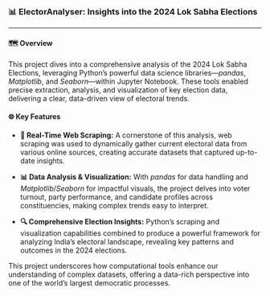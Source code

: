 ### **📊 ElectorAnalyser: Insights into the 2024 Lok Sabha Elections**

---

#### 🗺️ Overview
This project dives into a comprehensive analysis of the 2024 Lok Sabha Elections, leveraging Python’s powerful data science libraries—*pandas*, *Matplotlib*, and *Seaborn*—within Jupyter Notebook. These tools enabled precise extraction, analysis, and visualization of key election data, delivering a clear, data-driven view of electoral trends.

#### 🌐 Key Features
- **📡 Real-Time Web Scraping:** A cornerstone of this analysis, web scraping was used to dynamically gather current electoral data from various online sources, creating accurate datasets that captured up-to-date insights.
  
- **📊 Data Analysis & Visualization:** With *pandas* for data handling and *Matplotlib*/*Seaborn* for impactful visuals, the project delves into voter turnout, party performance, and candidate profiles across constituencies, making complex trends easy to interpret.

- **🔍 Comprehensive Election Insights:** Python’s scraping and visualization capabilities combined to produce a powerful framework for analyzing India’s electoral landscape, revealing key patterns and outcomes in the 2024 elections.

This project underscores how computational tools enhance our understanding of complex datasets, offering a data-rich perspective into one of the world’s largest democratic processes.
